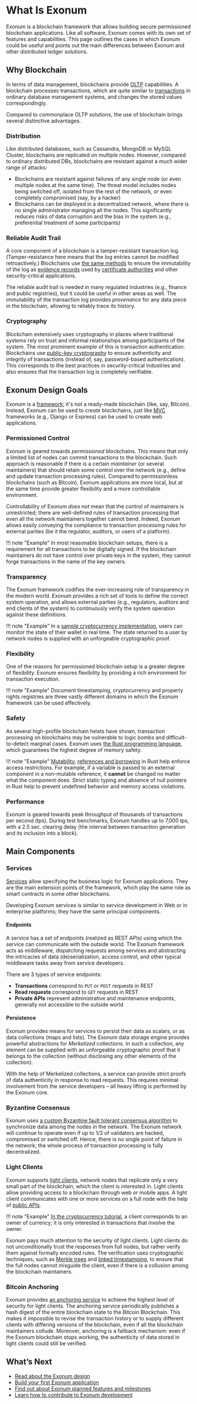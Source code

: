 # What Is Exonum

Exonum is a blockchain framework that allows building secure permissioned
blockchain applications. Like all software, Exonum comes with its own set of
features and capabilities.
This page outlines the cases in which Exonum could be useful and points out the
main differences between Exonum and other distributed ledger solutions.

## Why Blockchain

In terms of data management, blockchains provide [OLTP][wiki:oltp]
capabilities. A blockchain processes transactions, which are quite similar to
[transactions][wiki:tx] in ordinary database management systems, and changes
the stored values correspondingly.

Compared to commonplace OLTP solutions, the use of blockchain brings several
distinctive advantages.

### Distribution

Like distributed databases, such as Cassandra, MongoDB or MySQL Cluster,
blockchains are replicated on multiple nodes. However, compared to ordinary
distributed DBs, blockchains are resistant against a much wider range of
attacks:

- Blockchains are resistant against failures of any single node (or even
  multiple nodes at the same time). The threat model includes nodes being
  switched off, isolated from the rest of the network, or even completely
  compromised (say, by a hacker)
- Blockchains can be deployed in a decentralized network, where there is no
  single administrator managing all the nodes. This significantly reduces risks
  of data corruption and the bias in the system (e.g., preferential treatment
  of some participants)

### Reliable Audit Trail

A core component of a blockchain is a tamper-resistant transaction log.
(Tamper-resistance here means that the log entries cannot be modified
retroactively.) Blockchains use [the same methods][wiki:linked-ts] to ensure
the immutability of the log as [evidence records][rfc-er] used by
[certificate authorities][wiki:ca] and other security-critical applications.

The reliable audit trail is needed in many regulated industries (e.g., finance
and public registries), but it could be useful in other areas as well. The
immutability of the transaction log provides *provenance* for any data piece
in the blockchain, allowing to reliably trace its history.

### Cryptography

Blockchain extensively uses cryptography in places where traditional systems
rely on trust and informal relationships among participants of the system.
The most prominent example of this is transaction authentication. Blockchains
use [public-key cryptography][wiki:pkc] to ensure authenticity and integrity
of transactions (instead of, say, password-based authentication). This
corresponds to the best practices in security-critical industries and also
ensures that the transaction log is completely verifiable.

## Exonum Design Goals

Exonum is a [framework][wiki:framework]; it's not a ready-made blockchain
(like, say, Bitcoin). Instead, Exonum can be used to *create* blockchains,
just like [MVC][wiki:mvc] frameworks (e.g., Django or Express)
can be used to create web applications.

### Permissioned Control

Exonum is geared towards *permissioned* blockchains. This means that only
a limited list of nodes can commit transactions to the blockchain.
Such approach is reasonable if there is a certain *maintainer* (or several
maintainers) that should retain some control over the network (e.g., define and
update transaction processing rules). Compared to permissionless blockchains
(such as Bitcoin), Exonum applications are more local, but at the same time
provide greater flexibility and a more controllable environment.

Controllability of Exonum *does not* mean that the control of maintainers
is unrestricted; there are well-defined rules of transaction processing that
even all the network maintainers together cannot bend. Indeed, Exonum allows
easily conveying the compliance to transaction processing rules for external
parties (be it the regulator, auditors, or users of a platform).

!!! note "Example"
    In most reasonable blockchain setups, there is a requirement
    for all transactions to be digitally signed. If the blockchain maintainers
    do not have control over private keys in the system,
    they cannot forge transactions in the name of the key owners.

### Transparency

The Exonum framework codifies the ever-increasing role of transparency in the
modern world. Exonum provides a rich set of tools to define the correct system
operation, and allows external parties (e.g., regulators, auditors and end
clients of the system) to continuously verify the system operation against
these definitions.

!!! note "Example"
    In a [sample cryptocurrency implementation](create-service.md),
    users can monitor the state of their wallet in real time.
    The state returned to a user by network nodes is supplied with an
    unforgeable cryptographic proof.

### Flexibility

One of the reasons for permissioned blockchain setup is a greater degree of
flexibility.
Exonum ensures flexibility by providing a rich environment for transaction
execution.

!!! note "Example"
    Document timestamping, cryptocurrency and property rights registries
    are three vastly different domains in which the Exonum framework can be
    used effectively.

### Safety

As several high-profile blockchain heists have shown, transaction processing
on blockchains may be vulnerable to logic bombs and difficult-to-detect
marginal cases. Exonum uses
[the Rust programming language](https://www.rust-lang.org/),
which guarantees the highest degree of memory safety.

!!! note "Example"
    [Mutability][rust-mut], [references and borrowing][rust-ref] in Rust
    help enforce access restrictions. For example, if a variable is passed
    to an external component in a non-mutable reference, it **cannot** be
    changed no matter what the component does. Strict static typing and absence
    of null pointers in Rust help to prevent undefined behavior and memory
    access violations.

### Performance

Exonum is geared towards peak throughput of thousands of transactions per
second (tps). During test benchmarks, Exonum handles up to 7,000 tps, with a
2.5 sec. clearing delay (the interval between transaction generation and its
inclusion into a block).

## Main Components

### Services

[Services](../architecture/services.md) allow specifying the business logic for
Exonum applications. They are the main extension points of the framework, which
play the same role as smart contracts in some other blockchains.

Developing Exonum services is similar to service development in Web or
in enterprise platforms; they have the same principal components.

#### Endpoints

A service has a set of endpoints (realized as REST APIs) using which
the service can communicate with the outside world. The Exonum framework acts
as middleware, dispatching requests among services and abstracting the
intricacies of data (de)serialization, access control, and other typical
middleware tasks away from service developers.

There are 3 types of service endpoints:

- **Transactions** correspond to `PUT` or `POST` requests in REST
- **Read requests** correspond to `GET` requests in REST
- **Private APIs** represent administrative and maintenance endpoints,
  generally not accessible to the outside world

#### Persistence

Exonum provides means for services to persist their data as scalars, or as
data collections (maps and lists). The Exonum data storage engine provides
powerful abstractions for *Merkelized* collections. In such a collection,
any element can be supplied with an unforgeable cryptographic proof
that it belongs to the collection (without disclosing any other elements
of the collection).

With the help of Merkelized collections, a service can provide strict proofs
of data authenticity in response to read requests. This requires minimal
involvement from the service developers – all heavy lifting is performed by the
Exonum core.

### Byzantine Consensus

Exonum uses [a custom Byzantine fault tolerant consensus algorithm](../architecture/consensus.md)
to synchronize data among the nodes in the network.
The Exonum network will continue to operate even if up to 1/3 of validators are
hacked, compromised or switched off. Hence, there is no single point of failure
in the network; the whole process of transaction processing is fully
decentralized.

### Light Clients

Exonum supports [light clients](../architecture/clients.md),
network nodes that replicate only a very small part of the blockchain,
which the client is interested in. Light clients allow providing access to a
blockchain through web or mobile apps. A light client communicates with one or
more services on a full node with the help of [public APIs](#endpoints).

!!! note "Example"
    [In the cryptocurrency tutorial](create-service.md),
    a client corresponds to an owner of currency; it is only interested in
    transactions that involve the owner.

Exonum pays much attention to the security of light clients. Light clients do
not unconditionally trust the responses from full nodes, but rather verify them
against formally encoded rules. The verification uses cryptographic techniques,
such as [Merkle trees][wiki:mt] and [linked timestamping][wiki:linked-ts],
to ensure that the full nodes cannot misguide the client, even if there is a
collusion among the blockchain maintainers.

### Bitcoin Anchoring

Exonum provides [an anchoring service](../advanced/bitcoin-anchoring.md)
to achieve the highest level of security for light clients. The anchoring
service periodically publishes a hash digest of the entire blockchain state
to the Bitcoin Blockchain. This makes it impossible to revise the transaction
history or to supply different clients with differing versions of the
blockchain, even if all the blockchain maintainers collude. Moreover, anchoring
is a fallback mechanism: even if the Exonum blockchain stops working, the
authenticity of data stored in light clients could still be verified.

## What’s Next

- [Read about the Exonum design](design-overview.md)
- [Build your first Exonum application](create-service.md)
- [Find out about Exonum planned features and milestones](../roadmap.md)
- [Learn how to contribute to Exonum development](../contributing.md)

[wiki:linked-ts]: https://en.wikipedia.org/wiki/Linked_timestamping
[wiki:ca]: https://en.wikipedia.org/wiki/Certificate_authority
[rfc-er]: https://tools.ietf.org/html/rfc4998
[wiki:pkc]: https://en.wikipedia.org/wiki/Public-key_cryptography
[wiki:framework]: https://en.wikipedia.org/wiki/Software_framework
[wiki:mvc]: https://en.wikipedia.org/wiki/Model%E2%80%93view%E2%80%93controller
[wiki:mt]: https://en.wikipedia.org/wiki/Merkle_tree
[wiki:oltp]: https://en.wikipedia.org/wiki/Online_transaction_processing
[wiki:tx]: https://en.wikipedia.org/wiki/Database_transaction
[rust-mut]: https://doc.rust-lang.org/book/mutability.html
[rust-ref]: https://doc.rust-lang.org/book/references-and-borrowing.html
